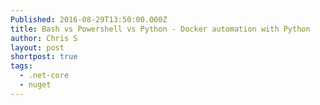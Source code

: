 ```yaml
---
Published: 2016-08-29T13:50:00.000Z
title: Bash vs Powershell vs Python - Docker automation with Python
author: Chris S
layout: post
shortpost: true
tags:
  - .net-core
  - nuget
---
```

